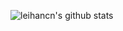 ![leihancn's github stats](https://github-readme-stats.vercel.app/api?username=leihancn&hide_border=true&count_private=true&show_icons=true&theme=vue)


<!--
**LeiHanCN/leihancn** is a ✨ _special_ ✨ repository because its `README.md` (this file) appears on your GitHub profile.

Here are some ideas to get you started:

- 🔭 I’m currently working on ...
- 🌱 I’m currently learning ...
- 👯 I’m looking to collaborate on ...
- 🤔 I’m looking for help with ...
- 💬 Ask me about ...
- 📫 How to reach me: ...
- 😄 Pronouns: ...
- ⚡ Fun fact: ...
-->
